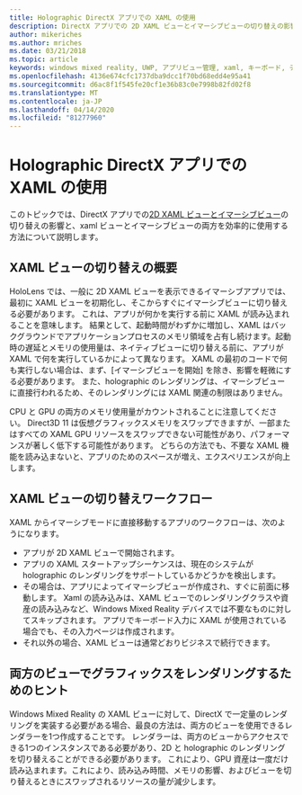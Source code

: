 ```yaml
---
title: Holographic DirectX アプリでの XAML の使用
description: DirectX アプリでの 2D XAML ビューとイマーシブビューの切り替えの影響と、XAML ビューとイマーシブビューの両方を効率的に使用する方法について説明します。
author: mikeriches
ms.author: mriches
ms.date: 03/21/2018
ms.topic: article
keywords: windows mixed reality, UWP, アプリビュー管理, xaml, キーボード, チュートリアル, DirectX
ms.openlocfilehash: 4136e674cfc1737dba9dcc1f70bd68edd4e95a41
ms.sourcegitcommit: d6ac8f1f545fe20cf1e36b83c0e7998b82fd02f8
ms.translationtype: MT
ms.contentlocale: ja-JP
ms.lasthandoff: 04/14/2020
ms.locfileid: "81277960"
---
```

# <a name="using-xaml-with-holographic-directx-apps"></a>Holographic DirectX アプリでの XAML の使用

このトピックでは、DirectX アプリでの[2D XAML ビューとイマーシブビュー](app-views.md)の切り替えの影響と、xaml ビューとイマーシブビューの両方を効率的に使用する方法について説明します。

## <a name="xaml-view-switching-overview"></a>XAML ビューの切り替えの概要

HoloLens では、一般に 2D XAML ビューを表示できるイマーシブアプリでは、最初に XAML ビューを初期化し、そこからすぐにイマーシブビューに切り替える必要があります。 これは、アプリが何かを実行する前に XAML が読み込まれることを意味します。 結果として、起動時間がわずかに増加し、XAML はバックグラウンドでアプリケーションプロセスのメモリ領域を占有し続けます。起動時の遅延とメモリの使用量は、ネイティブビューに切り替える前に、アプリが XAML で何を実行しているかによって異なります。 XAML の最初のコードで何も実行しない場合は、まず、[イマーシブビューを開始] を除き、影響を軽微にする必要があります。 また、holographic のレンダリングは、イマーシブビューに直接行われるため、そのレンダリングには XAML 関連の制限はありません。

CPU と GPU の両方のメモリ使用量がカウントされることに注意してください。 Direct3D 11 は仮想グラフィックスメモリをスワップできますが、一部またはすべての XAML GPU リソースをスワップできない可能性があり、パフォーマンスが著しく低下する可能性があります。 どちらの方法でも、不要な XAML 機能を読み込まないと、アプリのためのスペースが増え、エクスペリエンスが向上します。

## <a name="xaml-view-switching-workflow"></a>XAML ビューの切り替えワークフロー

XAML からイマーシブモードに直接移動するアプリのワークフローは、次のようになります。
* アプリが 2D XAML ビューで開始されます。
* アプリの XAML スタートアップシーケンスは、現在のシステムが holographic のレンダリングをサポートしているかどうかを検出します。
* その場合は、アプリによってイマーシブビューが作成され、すぐに前面に移動します。 Xaml の読み込みは、XAML ビューでのレンダリングクラスや資産の読み込みなど、Windows Mixed Reality デバイスでは不要なものに対してスキップされます。 アプリでキーボード入力に XAML が使用されている場合でも、その入力ページは作成されます。
* それ以外の場合、XAML ビューは通常どおりビジネスで続行できます。

## <a name="tip-for-rendering-graphics-across-both-views"></a>両方のビューでグラフィックスをレンダリングするためのヒント

Windows Mixed Reality の XAML ビューに対して、DirectX で一定量のレンダリングを実装する必要がある場合、最良の方法は、両方のビューを使用できるレンダラーを1つ作成することです。 レンダラーは、両方のビューからアクセスできる1つのインスタンスである必要があり、2D と holographic のレンダリングを切り替えることができる必要があります。 これにより、GPU 資産は一度だけ読み込まれます。これにより、読み込み時間、メモリの影響、およびビューを切り替えるときにスワップされるリソースの量が減少します。
